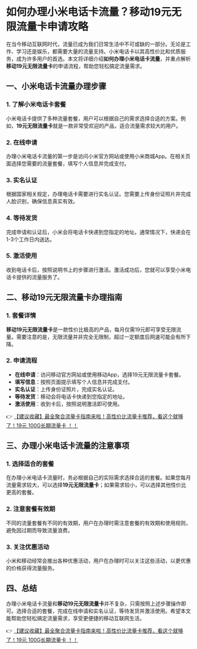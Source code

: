 # 如何办理小米电话卡流量？移动19元无限流量卡申请攻略

在当今移动互联网时代，流量已成为我们日常生活中不可或缺的一部分。无论是工作、学习还是娱乐，都需要大量的流量支持。小米电话卡以其高性价比和优质服务，成为许多用户的首选。本文将详细介绍**如何办理小米电话卡流量**，并重点解析**移动19元无限流量卡**的申请流程，帮助您轻松搞定流量需求。

## 一、小米电话卡流量办理步骤

### 1. 了解小米电话卡套餐
小米电话卡提供了多种流量套餐，用户可以根据自己的需求选择合适的方案。例如，**19元无限流量卡**就是一款非常受欢迎的产品，适合流量需求较大的用户。

### 2. 在线申请
办理小米电话卡流量的第一步是访问小米官方网站或使用小米商城App。在相关页面选择您需要的流量套餐，填写个人信息并完成支付。

### 3. 实名认证
根据国家相关规定，办理电话卡需要进行实名认证。您需要上传身份证照片并完成人脸识别，确保信息真实有效。

### 4. 等待发货
完成申请和认证后，小米会将电话卡快递到您指定的地址。通常情况下，快递会在1-3个工作日内送达。

### 5. 激活使用
收到电话卡后，按照说明书上的步骤进行激活。激活成功后，您就可以享受小米电话卡提供的流量服务了。

## 二、移动19元无限流量卡办理指南

### 1. 套餐详情
**移动19元无限流量卡**是一款性价比极高的产品，每月仅需19元即可享受无限流量。需要注意的是，无限流量并非完全无限制，超过一定额度后网速可能会有所下降。

### 2. 申请流程
- **在线申请**：访问移动官方网站或使用移动App，选择19元无限流量卡套餐。
- **填写信息**：按照页面提示填写个人信息并完成支付。
- **实名认证**：上传身份证照片，完成实名认证。
- **等待发货**：移动会将电话卡快递到您指定的地址。
- **激活使用**：收到卡后，按照说明激活即可使用。

👉 [【建议收藏】最全聚合流量卡指南来啦！高性价比流量卡推荐，看这个就够了！19元 100G长期流量卡 ！！](https://www.91haoka.cn/webapp/weixiaodian/index.html?shop_id=563381)

## 三、办理小米电话卡流量的注意事项

### 1. 选择适合的套餐
在办理小米电话卡流量时，务必根据自己的实际需求选择合适的套餐。如果您每月流量需求较大，可以选择**19元无限流量卡**；如果需求较小，可以选择其他性价比更高的套餐。

### 2. 注意套餐有效期
不同的流量套餐有不同的有效期，用户在办理时需注意套餐的有效期和使用规则，避免因过期而导致流量浪费。

### 3. 关注优惠活动
小米和移动经常会推出各种优惠活动，用户在办理时可以关注这些活动，以更优惠的价格获得流量服务。

## 四、总结

办理小米电话卡流量和**移动19元无限流量卡**并不复杂，只需按照上述步骤操作即可。选择合适的套餐，完成在线申请和实名认证，等待发货并激活使用。希望本文能帮助您轻松搞定流量需求，享受更便捷的移动互联网生活。

👉 [【建议收藏】最全聚合流量卡指南来啦！高性价比流量卡推荐，看这个就够了！19元 100G长期流量卡 ！！](https://www.91haoka.cn/webapp/weixiaodian/index.html?shop_id=563381)